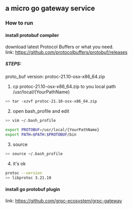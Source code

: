 ## a micro go gateway service

### How to run

#### install protobuf compiler

download latest Protocol Buffers or what you need.<br/>
link: https://github.com/protocolbuffers/protobuf/releases
##### STEPS:
proto_buf version: protoc-21.10-osx-x86_64.zip

1. cp protoc-21.10-osx-x86_64.zip to you local path  /usr/local/{YourPathName}
```bash
>> tar -xzvf protoc-21.10-osx-x86_64.zip
```
2. open bash_profile and edit
```bash
>> vim ~/.bash_profile

export PROTOBUF=/usr/local/{YourPathName}
export PATH=$PATH:$PROTOBUF/bin
```

3. source
```bash
>> source ~/.bash_profile
```

4. it's ok

```bash
protoc --version
>> libprotoc 3.21.10
```

#### install go protobuf plugin
link: https://github.com/grpc-ecosystem/grpc-gateway


